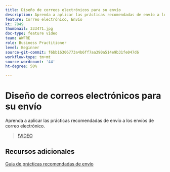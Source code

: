 ```yaml
---
title: Diseño de correos electrónicos para su envío
description: Aprenda a aplicar las prácticas recomendadas de envío a los envíos de correo electrónico.
feature: Correo electrónico, Envío
kt: 7849
thumbnail: 333471.jpg
doc-type: feature video
team: WWFRE
role: Business Practitioner
level: Beginner
source-git-commit: f6bb16306773a4b6ff7aa390a514e9b31fe047d6
workflow-type: tm+mt
source-wordcount: '44'
ht-degree: 50%

---
```



# Diseño de correos electrónicos para su envío

Aprenda a aplicar las prácticas recomendadas de envío a los envíos de correo electrónico.

>[!VIDEO](https://video.tv.adobe.com/v/333471?quality=12)

## Recursos adicionales

[Guía de prácticas recomendadas de envío](https://experienceleague.adobe.com/docs/deliverability-learn/deliverability-best-practice-guide/introduction.html?lang=es)
